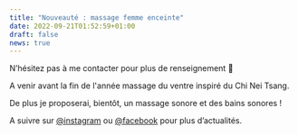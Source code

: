 ```yaml
---
title: "Nouveauté : massage femme enceinte"
date: 2022-09-21T01:52:59+01:00
draft: false
news: true
---
```


N’hésitez pas à me contacter pour plus de renseignement 🤗

A venir avant la fin de l'année massage du ventre inspiré du Chi Nei Tsang.

De plus je proposerai, bientôt, un massage sonore et des bains sonores !

A suivre sur [@instagram](https://www.instagram.com/hanami_bienetre/) ou [@facebook](https://www.facebook.com/Hanamibienetre/) pour plus d’actualités. 